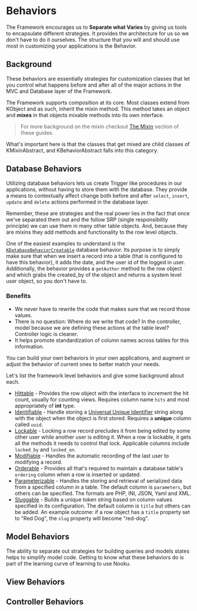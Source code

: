 # Behaviors

The Framework encourages us to **Separate what Varies** by giving us tools to encapsulate different strategies. It provides the architecture for us so we don't have to do it ourselves. The structure that you will and should use most in customizing your applications is the Behavior. 

## Background

These behaviors are essentially strategies for customization classes that let you control what happens before and after all of the major actions in the MVC and Database layer of the Framework. 

The Framework supports composition at its core. Most classes extend from KObject and as such, inherit the mixin method. This method takes an object and **mixes** in that objects mixable methods into its own interface. 
> For more background on the mixin checkout [The Mixin](http://guides.nooku.org/essentials/mixin.html) section of these guides. 

What's important here is that the classes that get mixed are child classes of KMixinAbstract, and KBehaviorAbstract falls into this category. 


## Database Behaviors

Utilizing database behaviors lets us create Trigger like procedures in our applications, without having to store them with the database. They provide a means to contextually affect change both before and after `select`, `insert`, `update` and `delete` actions performed in the database layer. 

Remember, these are strategies and the real power lies in the fact that once we've separated them out and the follow SRP (single responsibility principle) we can use them in many other table objects. And, because they are mixins they add methods and functionality to the row level objects.  

One of the easiest examples to understand is the [`KDatabaseBehaviorCreatable`](https://github.com/nooku/nooku-framework/blob/master/code/libraries/koowa/libraries/database/behavior/creatable.php) database behavior. Its purpose is to simply make sure that when we insert a record into a table (that is configured to have this behavior), it adds the date, and the user id of the logged in user. Additionally, the behavior provides a `getAuthor` method to the row object and which grabs the created_by of the object and returns a system level user object, so you don't have to. 
### Benefits

+ We never have to rewrite the code that makes sure that we record those values. 
+ There is no question: Where do we write that code? In the controller, model because we are defining these actions at the table level? Controller logic is cleaner.  
+ It helps promote standardization of column names across tables for this information.  


You can build your own behaviors in your own applications, and augment or adjust the behavior of current ones to better match your needs. 
 
 Let's list the framework level behaviors and give some background about each. 

+ [Hittable](https://github.com/nooku/nooku-framework/blob/master/code/libraries/koowa/libraries/database/behavior/hittable.php) - Provides the row object with the interface to increment the  hit count, usually for counting views. Requires column name `hits` and most appropriately of  **int** type. 
+ [Identifiable](https://github.com/nooku/nooku-framework/blob/master/code/libraries/koowa/libraries/database/behavior/identifiable.php) - Handle storing a [Universal Unique Identifier]() string along with the object when the object is first stored. Requires a **unique** column called `uuid`. 
+ [Lockable](https://github.com/nooku/nooku-framework/blob/master/code/libraries/koowa/libraries/database/behavior/lockable.php) - Locking a row record precludes it from being edited by some other user while another user is editing it.  When a row is lockable, it gets all the methods it needs to control that lock. Applicable columns include `locked_by` and `locked_on`.  
+ [Modifiable](https://github.com/nooku/nooku-framework/blob/master/code/libraries/koowa/libraries/database/behavior/modifiable.php) - Handles the automatic recording of the last user to modifying a record. 
+ [Orderable](https://github.com/nooku/nooku-framework/blob/master/code/libraries/koowa/libraries/database/behavior/orderable.php) - Provides all that's required to maintain a database table's  `ordering` column when a row is inserted or updated.
+ [Parameterizable](https://github.com/nooku/nooku-framework/blob/master/code/libraries/koowa/libraries/database/behavior/parameterizable.php) - Handles the storing and retrieval of serialized data from a specified column in a table. The default column is `parameters`, but others can be specified. The formats are PHP, INI, JSON, Yaml and XML. 
+ [Sluggable](https://github.com/nooku/nooku-framework/blob/master/code/libraries/koowa/libraries/database/behavior/sluggable.php) - Builds a unique token string based on column values specified in its configuration. The default column is `title` but others can be added. An example outcome: if a row object has a `title` property set to "Red Dog", the `slug` property will become "red-dog".

 
## Model Behaviors

The ability to separate out strategies for building queries and models states helps to simplify model code. Getting to know what these behaviors do is part of the learning curve of learning to use Nooku.

## View Behaviors

## Controller Behaviors